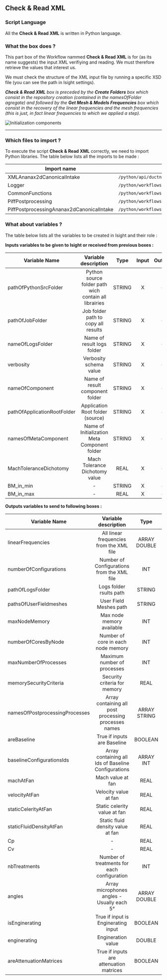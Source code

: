 ## Check & Read XML
### Script Language

All the __Check & Read XML__ is written in Python language.
### What the box does ?

This part box of the Workflow nammed  __Check & Read XML__ is for (as its name suggests) the input XML verifiying and reading. We must therefore retrieve the values that interest us.

We must check the structure of the XML input file by running a specific XSD file (you can see the path in Isight settings).

*__Check & Read XML__ box is preceded by the __Create Folders__ box which consist in the repository creation (contained in the *namesOfFolder* agregate) and followed by the __Get Mesh & Models Frequencies__ box which consist in the recovery of the linear frequencies and the mesh frequencies (this is just, in fact linear frequencies to which we applied a step).*

![Initialization components](https://user-images.githubusercontent.com/45098441/86895758-3e279480-c105-11ea-874f-e7a22d170a8d.JPG)


----------------------------


### Which files to import ?

To execute the script __Check & Read XML__ correctly, we need to import Python libraries.
The table below lists all the imports to be made :

| Import name | Import location |
| ------ | ------ |
| XMLAnanax2dCanonicalIntake | `/python/api/ductnoise/fannoise/ananax/ananax2d_canonical_intake` |
| Logger | `/python/workflows/common` |
| CommonFunctions | `/python/workflows/common` |
| PiffPostprocessing | `/python/workflows/ductnoise/common/postprocessing` |
| PiffPostprocessingAnanax2dCanonicalIntake | `/python/workflows/ductnoise/fannoise/ananax/ananax2d_canonical_intake` |

### What about variables ?

The table below lists all the variables to be created in Isight and their role :

__Inputs variables to be given to Isight or received from previous boxes :__ 

| Variable Name | Variable description | Type | Input | Output |
| ------ | :------------: | :------: | :------: |  :------: |
| pathOfPythonSrcFolder | Python source folder path wich contain all librairies | STRING | X |- |
| pathOfJobFolder | Job folder path to copy all results | STRING | X | - |
| nameOfLogsFolder | Name of result logs folder | STRING | X | - |
| verbosity | Verbosity schema value | STRING | X | - |
| nameOfComponent | Name of result component folder | STRING | X | - |
| pathOfApplicationRootFolder | Application Root folder (source) | STRING | X | - |
| namesOfMetaComponent | Name of Initialization Meta Component folder | STRING | X | - |
| MachToleranceDichotomy | Mach Tolerance Dichotomy value | REAL | X | - |
| BM_in_min | - | STRING | X | - |
| BM_in_max | - | REAL | X | - |


__Outputs variables to send to following boxes :__

| Variable Name | Variable description | Type | Input | Output |
| ------ | :------------: | :------: | :------: |  :------: |
| linearFrequencies | All linear frequencies from the XML file | ARRAY DOUBLE | - | X |
| numberOfConfigurations | Number of Configurations from the XML file | INT | - | X |
| pathOfLogsFolder | Logs folder rsults path | STRING | - | X |
| pathsOfUserFieldmeshes | User Field Meshes path | STRING | - | X |
| maxNodeMemory | Max node memory available | INT | - | X |
| numberOfCoresByNode | Number of core in each node memory | INT | - | X |
| maxNumberOfProcesses | Maximum number of processes | INT | - | X |
| memorySecurityCriteria | Security criteria for memory | REAL | - | X |
| namesOfPostprocessingProcesses | Array containing all post processing processes names | ARRAY STRING | - | X |
| areBaseline | True if inputs are Baseline | BOOLEAN | - | X |
| baselineConfigurationsIds | Array containing all Ids of Baseline Configurations | ARRAY INT | - | X |
| machAtFan | Mach value at fan | REAL | - | X |
| velocityAtFan | Velocity value at fan | REAL | - | X |
| staticCelerityAtFan | Static celerity value at fan | REAL | - | X |
| staticFluidDensityAtFan | Static fluid density value at fan | REAL | - | X |
| Cp | - | REAL | - | X |
| Cv | - | REAL | - | X |
| nbTreatments | Number of treatments for each configuration | INT | - | X |
| angles | Array microphones angles - Usually each 5° | ARRAY DOUBLE | - | X |
| isEnginerating | True if input is Enginerating input | BOOLEAN | - | X |
| enginerating | Engineration value | DOUBLE | - | X |
| areAttenuationMatrices | True if inputs are attenuation matrices | BOOLEAN | - | X |


